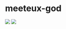 # meeteux-god
![](https://img.shields.io/badge/version-0.2.0-brightgreen.svg) ![](https://img.shields.io/badge/license-BSD%203--Clause-blue.svg)
